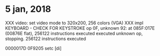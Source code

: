 # 5 jan, 2018

XXX video: set video mode to 320x200, 256 colors (VGA)
XXX impl KEYBOARD - CHECK FOR KEYSTROKE
op 0F, unknown 92: at 085F:017E (00876E flat), 256122 instructions executed
executed unknown op, stopping. 256122 instructions executed


0000017D  0F9205            setc [di]
